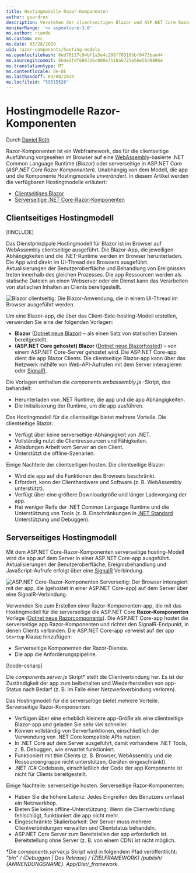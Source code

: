 ```yaml
---
title: Hostingmodelle Razor-Komponenten
author: guardrex
description: Verstehen der clientseitigen Blazor und ASP.NET Core Razor Serverkomponenten Hostingmodelle.
monikerRange: '>= aspnetcore-3.0'
ms.author: riande
ms.custom: mvc
ms.date: 03/28/2019
uid: razor-components/hosting-models
ms.openlocfilehash: 8ed70117c94bf1a3e4c208f70310bbf0473bae44
ms.sourcegitcommit: 6bde1fdf686326c080a7518a6725e56e56d8886e
ms.translationtype: MT
ms.contentlocale: de-DE
ms.lasthandoff: 04/08/2019
ms.locfileid: "59515526"
---
```

# <a name="razor-components-hosting-models"></a>Hostingmodelle Razor-Komponenten

Durch [Daniel Roth](https://github.com/danroth27)

Razor-Komponenten ist ein Webframework, das für die clientseitige Ausführung vorgesehen im Browser auf eine [WebAssembly](http://webassembly.org/)-basierte .NET Common Language Runtime (*Blazor*) oder serverseitige in ASP.NET Core (*ASP.NET Core Razor Komponenten*). Unabhängig von dem Modell, die app und die Komponente Hostingmodelle *unverändert*. In diesem Artikel werden die verfügbaren Hostingmodelle erläutert:

* [Clientseitiges Blazor](#client-side-hosting-model)
* [Serverseitige .NET Core-Razor-Komponenten](#server-side-hosting-model)

## <a name="client-side-hosting-model"></a>Clientseitiges Hostingmodell

[!INCLUDE[](~/includes/razor-components-preview-notice.md)]

Das Dienstprinzipale Hostingmodell für Blazor ist im Browser auf WebAssembly clientseitige ausgeführt. Die Blazor-App, die jeweiligen Abhängigkeiten und die .NET-Runtime werden im Browser herunterladen. Die App wird direkt im UI-Thread des Browsers ausgeführt. Aktualisierungen der Benutzeroberfläche und Behandlung von Ereignissen treten innerhalb des gleichen Prozesses. Die app Ressourcen werden als statische Dateien an einen Webserver oder ein Dienst kann das Verarbeiten von statischen Inhalten an Clients bereitgestellt.

![Blazor clientseitig: Die Blazor-Anwendung, die in einem UI-Thread im Browser ausgeführt werden.](hosting-models/_static/client-side.png)

Um eine Blazor-app, die über das Client-Side-hosting-Modell erstellen, verwenden Sie eine der folgenden Vorlagen:

* **Blazor** ([Dotnet neue Blazor](/dotnet/core/tools/dotnet-new)) &ndash; als einen Satz von statischen Dateien bereitgestellt.
* **(ASP.NET Core gehostet) Blazor** ([Dotnet neue Blazorhosted](/dotnet/core/tools/dotnet-new)) &ndash; von einem ASP.NET Core-Server gehostet wird. Die ASP.NET Core-app dient die app Blazor Clients. Die clientseitige Blazor-app kann über das Netzwerk mithilfe von Web-API-Aufrufen mit dem Server interagieren oder [SignalR](xref:signalr/introduction).

Die Vorlagen enthalten die *components.webassembly.js* -Skript, das behandelt:

* Herunterladen von .NET Runtime, die app und die app Abhängigkeiten.
* Die Initialisierung der Runtime, um die app ausführen.

Das Hostingmodell für die clientseitige bietet mehrere Vorteile. Die clientseitige Blazor:

* Verfügt über keine serverseitige-Abhängigkeit von .NET.
* Vollständig nutzt die Clientressourcen und Fähigkeiten.
* Abladungen Arbeit vom Server an den Client.
* Unterstützt die offline-Szenarien.

Einige Nachteile der clientseitigen hosten. Die clientseitige Blazor:

* Wird die app auf die Funktionen des Browsers beschränkt.
* Erfordert, kann der Clienthardware und Software (z. B. WebAssembly unterstützt).
* Verfügt über eine größere Downloadgröße und länger Ladevorgang der app.
* Hat weniger Reife der .NET Common Language Runtime und die Unterstützung von Tools (z. B. Einschränkungen in [.NET Standard](/dotnet/standard/net-standard) Unterstützung und Debuggen).

## <a name="server-side-hosting-model"></a>Serverseitiges Hostingmodell

Mit dem ASP.NET Core-Razor-Komponenten serverseitige hosting-Modell wird die app auf dem Server in einer ASP.NET Core-app ausgeführt. Aktualisierungen der Benutzeroberfläche, Ereignisbehandlung und JavaScript-Aufrufe erfolgt über eine [SignalR](xref:signalr/introduction) Verbindung.

![ASP.NET Core-Razor-Komponenten Serverseitig: Der Browser interagiert mit der app, die (gehostet in einer ASP.NET Core-app) auf dem Server über eine SignalR-Verbindung.](hosting-models/_static/server-side.png)

Verwenden Sie zum Erstellen einer Razor-Komponenten-app, die mit das Hostingmodell für die serverseitige die ASP.NET Core **Razor-Komponenten** Vorlage ([Dotnet neue Razorcomponents](/dotnet/core/tools/dotnet-new)). Die ASP.NET Core-app hostet die serverseitige app Razor-Komponenten und richtet den SignalR-Endpunkt, in denen Clients verbinden. Die ASP.NET Core-app verweist auf der app `Startup` Klasse hinzufügen:

* Serverseitige Komponenten der Razor-Dienste.
* Die app die Anforderungspipeline.

[!code-csharp[](hosting-models/samples_snapshot/Startup.cs?highlight=5,27)]

Die *components.server.js* Skript&dagger; stellt die Clientverbindung her. Es ist der Zuständigkeit der app zum beibehalten und Wiederherstellen von app-Status nach Bedarf (z. B. im Falle einer Netzwerkverbindung verloren).

Das Hostingmodell für die serverseitige bietet mehrere Vorteile. Serverseitige Razor-Komponenten:

* Verfügen über eine erheblich kleinere app-Größe als eine clientseitige Blazor-app und geladen Sie sehr viel schneller.
* Können vollständig von Serverfunktionen, einschließlich der Verwendung von .NET Core kompatible APIs nutzen.
* In .NET Core auf dem Server ausgeführt, damit vorhandene .NET Tools, z. B. Debuggen, wie erwartet funktioniert.
* Funktioniert mit thin Clients (z. B. Browser, WebAssembly und die Ressourcengruppe nicht unterstützen, Geräten eingeschränkt).
* .NET /C# Codebasis, einschließlich der Code der app Komponente ist nicht für Clients bereitgestellt.

Einige Nachteile: serverseitige hosten. Serverseitige Razor-Komponenten:

* Haben Sie die höhere Latenz: Jedes Eingreifen des Benutzers umfasst ein Netzwerkhop.
* Bieten Sie keine offline-Unterstützung: Wenn die Clientverbindung fehlschlägt, funktioniert die app nicht mehr.
* Eingeschränkte Skalierbarkeit: Der Server muss mehrere Clientverbindungen verwalten und Clientstatus behandeln.
* ASP.NET Core Server zum Bereitstellen der app erforderlich ist. Bereitstellung ohne Server (z. B. von einem CDN) ist nicht möglich.

&dagger;Die *components.server.js* Skript wird in folgendem Pfad veröffentlicht: *"bin" / {Debuggen | Das Release} / {ZIELFRAMEWORK} /publish/ {ANWENDUNGSNAME}. App/Dist/_framework*.
